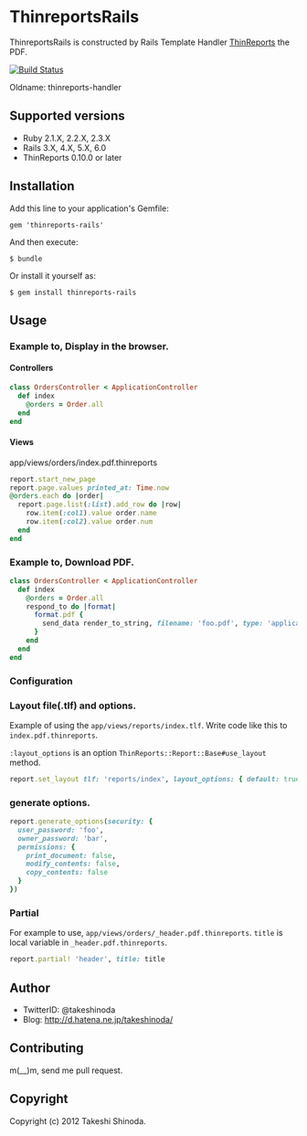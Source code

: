 # ThinreportsRails
ThinreportsRails is constructed by Rails Template Handler [ThinReports](http://www.thinreports.org/ "ThinReposts") the PDF.

[![Build Status](https://travis-ci.org/takeshinoda/thinreports-rails.svg?branch=master)](https://travis-ci.org/takeshinoda/thinreports-rails)

Oldname: thinreports-handler


## Supported versions

* Ruby 2.1.X, 2.2.X, 2.3.X
* Rails 3.X, 4.X, 5.X, 6.0
* ThinReports 0.10.0 or later

## Installation

Add this line to your application's Gemfile:

    gem 'thinreports-rails'

And then execute:

    $ bundle

Or install it yourself as:

    $ gem install thinreports-rails

## Usage

### Example to, Display in the browser.

#### Controllers
``` ruby
class OrdersController < ApplicationController
  def index
    @orders = Order.all
  end
end
```

#### Views

app/views/orders/index.pdf.thinreports

``` ruby
report.start_new_page
report.page.values printed_at: Time.now
@orders.each do |order|
  report.page.list(:list).add_row do |row|
    row.item(:col1).value order.name
    row.item(:col2).value order.num
  end
end
```

### Example to, Download PDF.

``` ruby
class OrdersController < ApplicationController
  def index
    @orders = Order.all
    respond_to do |format|
      format.pdf {
        send_data render_to_string, filename: 'foo.pdf', type: 'application/pdf', disposition: 'attachment'
      }
    end
  end
end
```

### Configuration

### Layout file(.tlf) and options.

Example of using the `app/views/reports/index.tlf`.
Write code like this to `index.pdf.thinreports`.

`:layout_options` is an option `ThinReports::Report::Base#use_layout` method.

``` ruby
report.set_layout tlf: 'reports/index', layout_options: { default: true }
```

### generate options.
``` ruby
report.generate_options(security: {
  user_password: 'foo',
  owner_password: 'bar',
  permissions: {
    print_document: false,
    modify_contents: false,
    copy_contents: false
  }
})
```

### Partial

For example to use, `app/views/orders/_header.pdf.thinreports`.
`title` is local variable in `_header.pdf.thinreports`.

``` ruby
report.partial! 'header', title: title
```

## Author

* TwitterID: @takeshinoda
* Blog: http://d.hatena.ne.jp/takeshinoda/

## Contributing

m(__)m, send me pull request.

## Copyright

Copyright (c) 2012 Takeshi Shinoda.
